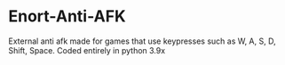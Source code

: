 # Enort-Anti-AFK
External anti afk made for games that use keypresses such as W, A, S, D, Shift, Space. Coded entirely in python 3.9x
